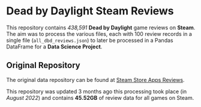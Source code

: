 # Dead by Daylight Steam Reviews

This repository contains *438,591* **Dead by Daylight** game reviews on **Steam**.
The aim was to process the various files, each with 100 review records in a single file (`all_dbd_reviews.json`) to later be processed in a Pandas DataFrame for a **Data Science Project**.


## Original Repository

The original data repository can be found at [Steam Store Apps Reviews](https://www.kaggle.com/datasets/souyama/steam-reviews).

This repository was updated 3 months ago this processing took place (in *August 2022*) and contains **45.52GB** of review data for all games on Steam.
